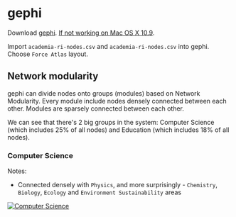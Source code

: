 # gephi

Download [gephi](https://gephi.github.io/). [If not working on Mac OS X 10.9](https://github.com/gephi/gephi/issues/748#issuecomment-42905181).

Import `academia-ri-nodes.csv` and `academia-ri-nodes.csv` into gephi. Choose `Force Atlas` layout.

## Network modularity

gephi can divide nodes onto groups (modules) based on Network Modularity. Every module include nodes densely connected between each other. Modules are sparsely connected between each other.

We can see that there's 2 big groups in the system: Computer Science (which includes 25% of all nodes) and Education (which includes 18% of all nodes).

### Computer Science

Notes:

* Connected densely with `Physics`, and more surprisingly - `Chemistry`, `Biology`, `Ecology` and `Environment Sustainability` areas

[![Computer Science](https://raw.githubusercontent.com/andreychernih/puzzles/master/visualize/images/cs.png)](https://github.com/andreychernih/puzzles/raw/master/visualize/images/cs.pdf)
